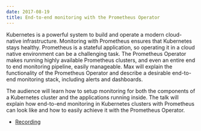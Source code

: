 ```yaml
---
date: 2017-08-19
title: End-to-end monitoring with the Prometheus Operator
---
```


Kubernetes is a powerful system to build and operate a modern cloud-native infrastructure. Monitoring with Prometheus ensures that Kubernetes stays healthy. Prometheus is a stateful application, so operating it in a cloud native environment can be a challenging task. The Prometheus Operator makes running highly available Prometheus clusters, and even an entire end to end monitoring pipeline, easily manageable. Max will explain the functionality of the Prometheus Operator and describe a desirable end-to-end monitoring stack, including alerts and dashboards.

The audience will learn how to setup monitoring for both the components of a Kubernetes cluster and the applications running inside. The talk will explain how end-to-end monitoring in Kubernetes clusters with Prometheus can look like and how to easily achieve it with the Prometheus Operator. 

- [Recording](https://www.youtube.com/watch?v=-cw_LS4C2Ew)
